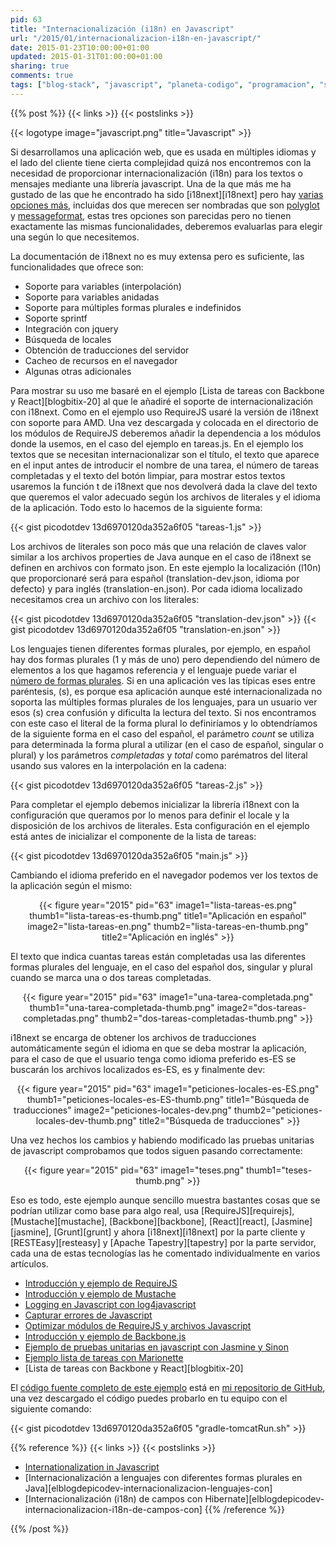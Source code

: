 ```yaml
---
pid: 63
title: "Internacionalización (i18n) en Javascript"
url: "/2015/01/internacionalizacion-i18n-en-javascript/"
date: 2015-01-23T10:00:00+01:00
updated: 2015-01-31T01:00:00+01:00
sharing: true
comments: true
tags: ["blog-stack", "javascript", "planeta-codigo", "programacion", "software"]
---
```


{{% post %}}
{{< links >}}
{{< postslinks >}}

{{< logotype image="javascript.png" title="Javascript" >}}

Si desarrollamos una aplicación web, que es usada en múltiples idiomas y el lado del cliente tiene cierta complejidad quizá nos encontremos con la necesidad de proporcionar internacionalización (i18n) para los textos o mensajes mediante una librería javascript. Una de la que más me ha gustado de las que he encontrado ha sido [i18next][i18next] pero hay [varias opciones más](http://stackoverflow.com/questions/3084675/internationalization-in-javascript), incluidas dos que merecen ser nombradas que son [polyglot](http://airbnb.github.io/polyglot.js/) y [messageformat](https://github.com/SlexAxton/messageformat.js), estas tres opciones son parecidas pero no tienen exactamente las mismas funcionalidades, deberemos evaluarlas para elegir una según lo que necesitemos.

La documentación de i18next no es muy extensa pero es suficiente, las funcionalidades que ofrece son:

* Soporte para variables (interpolación)
* Soporte para variables anidadas
* Soporte para múltiples formas plurales e indefinidos
* Soporte sprintf
* Integración con jquery
* Búsqueda de locales
* Obtención de traducciones del servidor
* Cacheo de recursos en el navegador
* Algunas otras adicionales

Para mostrar su uso me basaré en el ejemplo [Lista de tareas con Backbone y React][blogbitix-20] al que le añadiré el soporte de internacionalización con i18next. Como en el ejemplo uso RequireJS usaré la versión de i18next con soporte para AMD. Una vez descargada y colocada en el directorio de los módulos de RequireJS deberemos añadir la dependencia a los módulos donde la usemos, en el caso del ejemplo en tareas.js. En el ejemplo los textos que se necesitan internacionalizar son el título, el texto que aparece en el input antes de introducir el nombre de una tarea, el número de tareas completadas y el texto del botón limpiar, para mostrar estos textos usaremos la función t de i18next que nos devolverá dada la clave del texto que queremos el valor adecuado según los archivos de literales y el idioma de la aplicación. Todo esto lo hacemos de la siguiente forma:

{{< gist picodotdev 13d6970120da352a6f05 "tareas-1.js" >}}

Los archivos de literales son poco más que una relación de claves valor similar a los archivos properties de Java aunque en el caso de i18next se definen en archivos con formato json. En este ejemplo la localización (l10n) que proporcionaré será para español (translation-dev.json, idioma por defecto) y para inglés (translation-en.json). Por cada idioma localizado necesitamos crea un archivo con los literales:

{{< gist picodotdev 13d6970120da352a6f05 "translation-dev.json" >}}
{{< gist picodotdev 13d6970120da352a6f05 "translation-en.json" >}}

Los lenguajes tienen diferentes formas plurales, por ejemplo, en español hay dos formas plurales (1 y más de uno) pero dependiendo del número de elementos a los que hagamos referencia y el lenguaje puede variar el [número de formas plurales](http://docs.translatehouse.org/projects/localization-guide/en/latest/l10n/pluralforms.html?id=l10n/pluralforms). Si en una aplicación ves las típicas eses entre paréntesis, (s), es porque esa aplicación aunque esté internacionalizada no soporta las múltiples formas plurales de los lenguajes, para un usuario ver esos (s) crea confusión y dificulta la lectura del texto. Si nos encontramos con este caso el literal de la forma plural lo definiríamos y lo obtendríamos de la siguiente forma en el caso del español, el parámetro _count_ se utiliza para determinada la forma plural a utilizar (en el caso de español, singular o plural) y los parámetros _completadas_ y _total_ como parématros del literal usando sus valores en la interpolación en la cadena:

{{< gist picodotdev 13d6970120da352a6f05 "tareas-2.js" >}}

Para completar el ejemplo debemos inicializar la librería i18next con la configuración que queramos por lo menos para definir el locale  y la disposición de los archivos de literales. Esta configuración en el ejemplo está antes de inicializar el componente de la lista de tareas:

{{< gist picodotdev 13d6970120da352a6f05 "main.js" >}}

Cambiando el idioma preferido en el navegador podemos ver los textos de la aplicación según el mismo:

<div class="media" style="text-align: center;">
	{{< figure year="2015" pid="63"
    	image1="lista-tareas-es.png" thumb1="lista-tareas-es-thumb.png" title1="Aplicación en español"
    	image2="lista-tareas-en.png" thumb2="lista-tareas-en-thumb.png" title2="Aplicación en inglés" >}}
</div>

El texto que indica cuantas tareas están completadas usa las diferentes formas plurales del lenguaje, en el caso del español dos, singular y plural cuando se marca una o dos tareas completadas.

<div class="media" style="text-align: center;">
	{{< figure year="2015" pid="63"
    	image1="una-tarea-completada.png" thumb1="una-tarea-completada-thumb.png"
    	image2="dos-tareas-completadas.png" thumb2="dos-tareas-completadas-thumb.png" >}}
</div>

i18next se encarga de obtener los archivos de traducciones automáticamente según el idioma en que se deba mostrar la aplicación, para el caso de que el usuario tenga como idioma preferido es-ES se buscarán los archivos localizados es-ES, es y finalmente dev:

<div class="media" style="text-align: center;">
	{{< figure year="2015" pid="63"
    	image1="peticiones-locales-es-ES.png" thumb1="peticiones-locales-es-ES-thumb.png" title1="Búsqueda de traducciones"
    	image2="peticiones-locales-dev.png" thumb2="peticiones-locales-dev-thumb.png" title2="Búsqueda de traducciones" >}}
</div>

Una vez hechos los cambios y habiendo modificado las pruebas unitarias de javascript comprobamos que todos siguen pasando correctamente:

<div class="media" style="text-align: center;">
	{{< figure year="2015" pid="63"
    	image1="teses.png" thumb1="teses-thumb.png" >}}
</div>

Eso es todo, este ejemplo aunque sencillo muestra bastantes cosas que se podrían utilizar como base para algo real, usa [RequireJS][requirejs], [Mustache][mustache], [Backbone][backbone], [React][react], [Jasmine][jasmine], [Grunt][grunt] y ahora [i18next][i18next] por la parte cliente y [RESTEasy][resteasy] y [Apache Tapestry][tapestry] por la parte servidor, cada una de estas tecnologías las he comentado individualmente en varios artículos.

* [Introducción y ejemplo de RequireJS](http://elblogdepicodev.blogspot.com.es/2013/03/introduccion-y-ejemplo-de-requirejs.html)
* [Introducción y ejemplo de Mustache](http://elblogdepicodev.blogspot.com.es/2013/03/introduccion-y-ejemplo-de-mustache.html)
* [Logging en Javascript con log4javascript](http://elblogdepicodev.blogspot.com.es/2013/03/logging-en-javascript-con-log4javascript.html)
* [Capturar errores de Javascript](http://elblogdepicodev.blogspot.com.es/2013/04/capturar-errores-de-javascript.html)
* [Optimizar módulos de RequireJS y archivos Javascript](http://elblogdepicodev.blogspot.com.es/2013/04/optimizar-modulos-de-requirejs.html)
* [Introducción y ejemplo de Backbone.js](http://elblogdepicodev.blogspot.com/2013/04/introduccion-y-ejemplo-de-backbonejs.html)
* [Ejemplo de pruebas unitarias en javascript con Jasmine y Sinon](http://elblogdepicodev.blogspot.com.es/2013/05/ejemplo-de-pruebas-unitarias-en.html)
* [Ejemplo lista de tareas con Marionette](http://elblogdepicodev.blogspot.com.es/2013/08/ejemplo-lista-de-tareas-con-marionette.html)
* [Lista de tareas con Backbone y React][blogbitix-20]

El [código fuente completo de este ejemplo](https://github.com/picodotdev/blog-ejemplos/tree/master/BackboneReact) está en [mi repositorio de GitHub](https://github.com/picodotdev), una vez descargado el código puedes probarlo en tu equipo con el siguiente comando:

{{< gist picodotdev 13d6970120da352a6f05 "gradle-tomcatRun.sh" >}}

{{% reference %}}
{{< links >}}
{{< postslinks >}}
* [Internationalization in Javascript](http://stackoverflow.com/questions/3084675/internationalization-in-javascript)
* [Internacionalización a lenguajes con diferentes formas plurales en Java][elblogdepicodev-internacionalizacion-lenguajes-con]
* [Internacionalización (i18n) de campos con Hibernate][elblogdepicodev-internacionalizacion-i18n-de-campos-con]
{{% /reference %}}

{{% /post %}}
